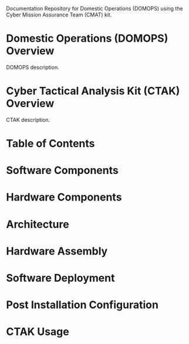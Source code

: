 Documentation Repository for Domestic Operations (DOMOPS) using the Cyber Mission Assurance Team (CMAT) kit.

# Domestic Operations (DOMOPS) Overview
DOMOPS description.

# Cyber Tactical Analysis Kit (CTAK) Overview
CTAK description.

# Table of Contents

# Software Components

# Hardware Components

# Architecture

# Hardware Assembly

# Software Deployment

# Post Installation Configuration

# CTAK Usage
